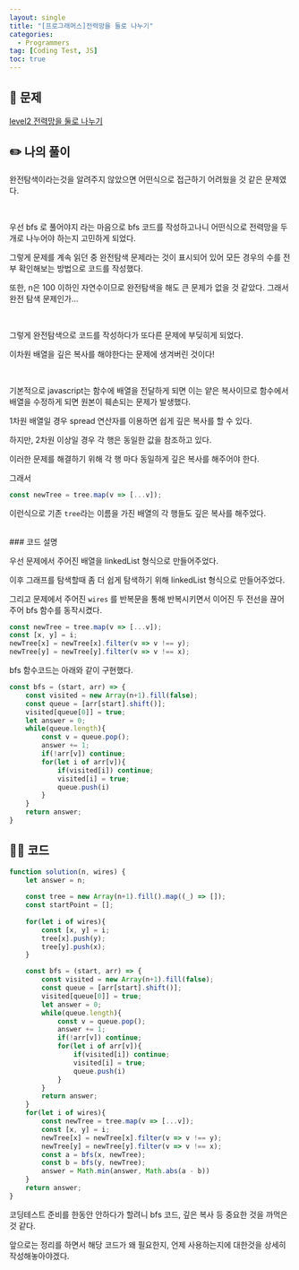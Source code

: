 ```yaml
---
layout: single
title: "[프로그래머스]전력망을 둘로 나누기"
categories:
  - Programmers
tag: [Coding Test, JS]
toc: true
---
```


## 📖 문제

[level2 전력망을 둘로 나누기](https://school.programmers.co.kr/learn/courses/30/lessons/86971)

## ✏️ 나의 풀이

완전탐색이라는것을 알려주지 않았으면 어떤식으로 접근하기 어려웠을 것 같은 문제였다.

<br/>

우선 bfs 로 풀어야지 라는 마음으로 bfs 코드를 작성하고나니 어떤식으로 전력망을 두개로 나누어야 하는지 고민하게 되었다.

그렇게 문제를 계속 읽던 중 완전탐색 문제라는 것이 표시되어 있어 모든 경우의 수를 전부 확인해보는 방법으로 코드를 작성했다.

또한, n은 100 이하인 자연수이므로 완전탐색을 해도 큰 문제가 없을 것 같았다. 그래서 완전 탐색 문제인가...

<br/>

그렇게 완전탐색으로 코드를 작성하다가 또다른 문제에 부딪히게 되었다.

이차원 배열을 깊은 복사를 해야한다는 문제에 생겨버린 것이다!

<br/>

기본적으로 javascript는 함수에 배열을 전달하게 되면 이는 얕은 복사이므로 함수에서 배열을 수정하게 되면 원본이 훼손되는 문제가 발생했다.

1차원 배열일 경우 spread 연산자를 이용하면 쉽게 깊은 복사를 할 수 있다.

하지만, 2차원 이상일 경우 각 행은 동일한 값을 참조하고 있다.

이러한 문제를 해결하기 위해 각 행 마다 동일하게 깊은 복사를 해주어야 한다.

그래서 
```javascript
const newTree = tree.map(v => [...v]);
```
이런식으로 기존 `tree`라는 이름을 가진 배열의 각 행들도 깊은 복사를 해주었다.

<br/>
### 코드 설명

우선 문제에서 주어진 배열을 linkedList 형식으로 만들어주었다.

이후 그래프를 탐색할때 좀 더 쉽게 탐색하기 위해 linkedList 형식으로 만들어주었다.

그리고 문제에서 주어진 `wires` 를 반복문을 통해 반복시키면서 이어진 두 전선을 끊어주어 bfs 함수를 동작시켰다.

```javascript
const newTree = tree.map(v => [...v]);
const [x, y] = i;
newTree[x] = newTree[x].filter(v => v !== y);
newTree[y] = newTree[y].filter(v => v !== x);
```

bfs 함수코드는 아래와 같이 구현했다.

```javascript
const bfs = (start, arr) => {
    const visited = new Array(n+1).fill(false);
    const queue = [arr[start].shift()];
    visited[queue[0]] = true;
    let answer = 0;
    while(queue.length){
        const v = queue.pop();
        answer += 1;
        if(!arr[v]) continue;
        for(let i of arr[v]){
            if(visited[i]) continue; 
            visited[i] = true;
            queue.push(i)
        }
    }
    return answer;
}
```
## 👩‍💻 코드

```javascript
function solution(n, wires) {
    let answer = n;
    
    const tree = new Array(n+1).fill().map((_) => []);
    const startPoint = [];
    
    for(let i of wires){
        const [x, y] = i;
        tree[x].push(y);
        tree[y].push(x);
    }

    const bfs = (start, arr) => {
        const visited = new Array(n+1).fill(false);
        const queue = [arr[start].shift()];
        visited[queue[0]] = true;
        let answer = 0;
        while(queue.length){
            const v = queue.pop();
            answer += 1;
            if(!arr[v]) continue;
            for(let i of arr[v]){
                if(visited[i]) continue; 
                visited[i] = true;
                queue.push(i)
            }
        }
        return answer;
    }
    for(let i of wires){
        const newTree = tree.map(v => [...v]);
        const [x, y] = i;
        newTree[x] = newTree[x].filter(v => v !== y);
        newTree[y] = newTree[y].filter(v => v !== x);
        const a = bfs(x, newTree);
        const b = bfs(y, newTree);
        answer = Math.min(answer, Math.abs(a - b))
    }
    return answer;
}
```

코딩테스트 준비를 한동안 안하다가 할려니 bfs 코드, 깊은 복사 등 중요한 것을 까먹은 것 같다.

앞으로는 정리를 하면서 해당 코드가 왜 필요한지, 언제 사용하는지에 대한것을 상세히 작성해놓아야겠다.